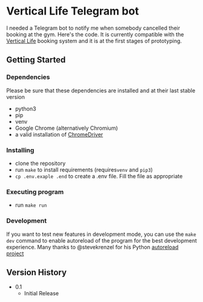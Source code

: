 # Vertical Life Telegram bot

I needed a Telegram bot to notify me when somebody cancelled their booking at the gym. Here's the code. It is currently compatible with the [Vertical Life](https://www.vertical-life.info/) booking system and it is at the first stages of prototyping.

## Getting Started

### Dependencies
Please be sure that these dependencies are installed and at their last stable version
* python3
* pip
* venv
* Google Chrome (alternatively Chromium)
* a valid installation of [ChromeDriver](https://chromedriver.chromium.org)

### Installing

* clone the repository
* run `make` to install requirements (requires`venv` and `pip3`)
* `cp .env.exaple .end` to create a .env file. Fill the file as appropriate

### Executing program

* run `make run`

### Development

If you want to test new features in development mode, you can use the `make dev` command to enable autoreload of the program for the best development experience. Many thanks to @stevekrenzel for his Python [autoreload project](https://github.com/stevekrenzel/autoreload)


## Version History

* 0.1
    * Initial Release